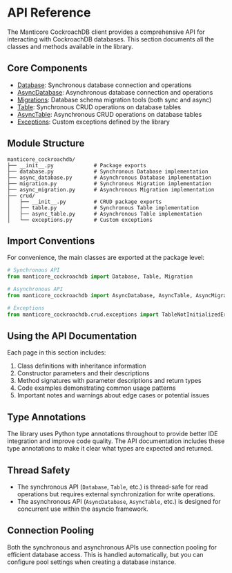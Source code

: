 # API Reference

The Manticore CockroachDB client provides a comprehensive API for interacting with CockroachDB databases. This section documents all the classes and methods available in the library.

## Core Components

- [Database](database.md): Synchronous database connection and operations
- [AsyncDatabase](async_database.md): Asynchronous database connection and operations
- [Migrations](migrations.md): Database schema migration tools (both sync and async)
- [Table](table.md): Synchronous CRUD operations on database tables
- [AsyncTable](async_table.md): Asynchronous CRUD operations on database tables
- [Exceptions](exceptions.md): Custom exceptions defined by the library

## Module Structure

```
manticore_cockroachdb/
├── __init__.py             # Package exports
├── database.py             # Synchronous Database implementation
├── async_database.py       # Asynchronous Database implementation
├── migration.py            # Synchronous Migration implementation
├── async_migration.py      # Asynchronous Migration implementation
├── crud/
│   ├── __init__.py         # CRUD package exports
│   ├── table.py            # Synchronous Table implementation
│   ├── async_table.py      # Asynchronous Table implementation
│   └── exceptions.py       # Custom exceptions
```

## Import Conventions

For convenience, the main classes are exported at the package level:

```python
# Synchronous API
from manticore_cockroachdb import Database, Table, Migration

# Asynchronous API
from manticore_cockroachdb import AsyncDatabase, AsyncTable, AsyncMigration

# Exceptions
from manticore_cockroachdb.crud.exceptions import TableNotInitializedError
```

## Using the API Documentation

Each page in this section includes:

1. Class definitions with inheritance information
2. Constructor parameters and their descriptions
3. Method signatures with parameter descriptions and return types
4. Code examples demonstrating common usage patterns
5. Important notes and warnings about edge cases or potential issues

## Type Annotations

The library uses Python type annotations throughout to provide better IDE integration and improve code quality. The API documentation includes these type annotations to make it clear what types are expected and returned.

## Thread Safety

- The synchronous API (`Database`, `Table`, etc.) is thread-safe for read operations but requires external synchronization for write operations.
- The asynchronous API (`AsyncDatabase`, `AsyncTable`, etc.) is designed for concurrent use within the asyncio framework.

## Connection Pooling

Both the synchronous and asynchronous APIs use connection pooling for efficient database access. This is handled automatically, but you can configure pool settings when creating a database instance. 